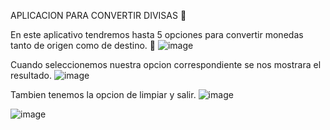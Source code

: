 APLICACION PARA CONVERTIR DIVISAS 🤑

En este aplicativo tendremos hasta 5 opciones para convertir monedas tanto de origen como de 
destino. 🤠
![image](https://user-images.githubusercontent.com/87955476/182043989-d52c17b4-24c5-4ad6-b36e-ef8ed23cc9fe.png)

Cuando seleccionemos nuestra opcion correspondiente se nos mostrara el resultado.
![image](https://user-images.githubusercontent.com/87955476/182044066-7fb287f7-edf3-45b9-bb66-19697aa53ee2.png)

Tambien tenemos la opcion de limpiar y salir. 
![image](https://user-images.githubusercontent.com/87955476/182044089-cb401a9b-ac7e-44d5-b6be-36dbe02a6c86.png)

![image](https://user-images.githubusercontent.com/87955476/182044118-02ca5948-8219-40c3-9b60-c3c62794576f.png)
